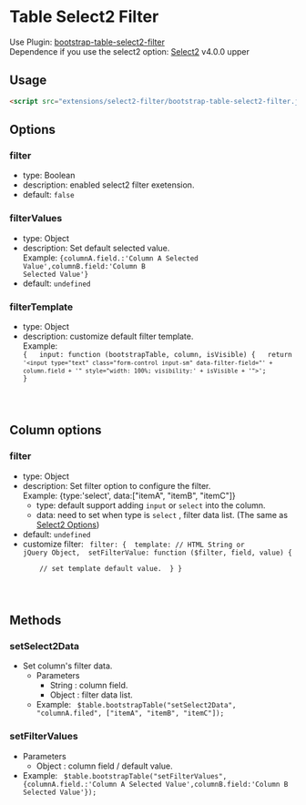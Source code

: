 # Table Select2 Filter

Use Plugin: [bootstrap-table-select2-filter](https://github.com/wenzhixin/bootstrap-table/tree/master/src/extensions/select2-filter) </br>
Dependence if you use the select2 option: [Select2](https://select2.github.io/) v4.0.0 upper

## Usage

```html
<script src="extensions/select2-filter/bootstrap-table-select2-filter.js"></script>
```

## Options

### filter

* type: Boolean
* description: enabled select2 filter exetension.
* default: `false`

### filterValues

* type: Object
* description: Set default selected value. <br>Example: <code>{columnA.field.:'Column A Selected Value',columnB.field:'Column B Selected Value'}</code>
* default: `undefined`

### filterTemplate
* type: Object
* description: customize default filter template. <br>Example: <code> {
&nbsp;&nbsp;input: function (bootstrapTable, column, isVisible) {
&nbsp;&nbsp;return `'<input type="text" class="form-control input-sm" data-filter-field="' + column.field + '" style="width: 100%; visibility:' + isVisible + '">'`;
          }
</code>

## Column options

### filter

* type: Object
* description: Set filter option to configure the filter. <br>Example: {type:'select', data:["itemA", "itemB", "itemC"]}
	* type: default support adding `input` or `select` into the column.
	* data: need to set when type is `select` , filter data list. (The same as [Select2 Options](http://select2.github.io/examples.html#data))
* default: `undefined`
* customize filter: <code>  filter: {
&nbsp;template: // HTML String or jQuery Object,
&nbsp;setFilterValue: function ($filter, field, value) { <br>&nbsp;&nbsp;&nbsp;&nbsp;// set template default value.
&nbsp;}
            }
</code>

## Methods

### setSelect2Data


* Set column's filter data.
  * Parameters
      * String : column field.
      * Object : filter data list.
  * Example: <code> $table.bootstrapTable("setSelect2Data", "columnA.filed", ["itemA", "itemB", "itemC"]);</code>


### setFilterValues
  * Parameters
      * Object : column field / default value.
  * Example: <code> $table.bootstrapTable("setFilterValues",  {columnA.field.:'Column A Selected Value',columnB.field:'Column B Selected Value'});</code>